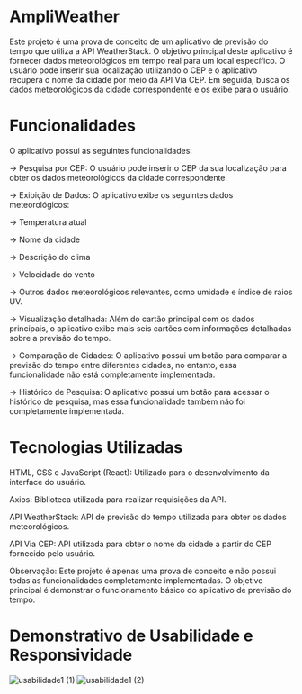 # AmpliWeather
Este projeto é uma prova de conceito de um aplicativo de previsão do tempo que utiliza a API WeatherStack. 
O objetivo principal deste aplicativo é fornecer dados meteorológicos em tempo real para um local específico. O usuário pode inserir sua localização utilizando o CEP e o aplicativo recupera o nome da cidade por meio da API Via CEP. Em seguida, busca os dados meteorológicos da cidade correspondente e os exibe para o usuário.

# Funcionalidades
O aplicativo possui as seguintes funcionalidades:

-> Pesquisa por CEP: O usuário pode inserir o CEP da sua localização para obter os dados meteorológicos da cidade correspondente.

-> Exibição de Dados: O aplicativo exibe os seguintes dados meteorológicos:

-> Temperatura atual

-> Nome da cidade

-> Descrição do clima

-> Velocidade do vento

-> Outros dados meteorológicos relevantes, como umidade e índice de raios UV.

-> Visualização detalhada: Além do cartão principal com os dados principais, o aplicativo exibe mais seis cartões com informações detalhadas sobre a previsão do tempo.

-> Comparação de Cidades: O aplicativo possui um botão para comparar a previsão do tempo entre diferentes cidades, no entanto, essa funcionalidade não está completamente implementada.

-> Histórico de Pesquisa: O aplicativo possui um botão para acessar o histórico de pesquisa, mas essa funcionalidade também não foi completamente implementada.

# Tecnologias Utilizadas
HTML, CSS e JavaScript (React): Utilizado para o desenvolvimento da interface do usuário.

Axios: Biblioteca utilizada para realizar requisições da API.

API WeatherStack: API de previsão do tempo utilizada para obter os dados meteorológicos.

API Via CEP: API utilizada para obter o nome da cidade a partir do CEP fornecido pelo usuário.

Observação: Este projeto é apenas uma prova de conceito e não possui todas as funcionalidades completamente implementadas. O objetivo principal é demonstrar o funcionamento básico do aplicativo de previsão do tempo.

# Demonstrativo de Usabilidade e Responsividade

![usabilidade1 (1)](https://github.com/joanamaggioni/ampliweather/assets/100417975/7e21f9e9-a228-4234-8c3f-c3bf6aa0794e)
![usabilidade1 (2)](https://github.com/joanamaggioni/ampliweather/assets/100417975/cfd9da6d-b70f-4845-86ea-2f9e2dd29c3d)
